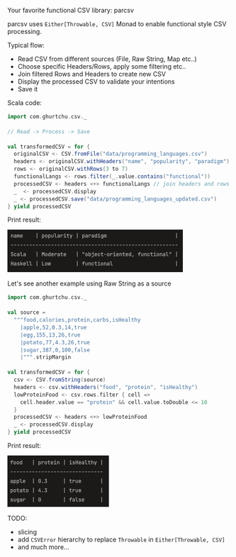 Your favorite functional CSV library: parcsv

parcsv uses `Either[Throwable, CSV]` Monad to enable functional style CSV processing.

Typical flow:
 - Read CSV from different sources (File, Raw String, Map etc..)
 - Choose specific Headers/Rows, apply some filtering etc..
 - Join filtered Rows and Headers to create new CSV
 - Display the processed CSV to validate your intentions
 - Save it

Scala code:

```scala
import com.ghurtchu.csv._

// Read -> Process -> Save

val transformedCSV = for {
  originalCSV <- CSV.fromFile("data/programming_languages.csv")
  headers <- originalCSV.withHeaders("name", "popularity", "paradigm")
  rows <- originalCSV.withRows(3 to 7)
  functionalLangs <- rows.filter(_.value.contains("functional"))
  processedCSV <- headers <+> functionalLangs // join headers and rows to get new CSV
  _  <- processedCSV.display
  _ <- processedCSV.save("data/programming_languages_updated.csv")
} yield processedCSV
```


Print result:

![My Image](screenshot.png)

Let's see another example using Raw String as a source

```scala
import com.ghurtchu.csv._

val source =
  """food,calories,protein,carbs,isHealthy
    |apple,52,0.3,14,true
    |egg,155,13,26,true
    |potato,77,4.3,26,true
    |sugar,387,0,100,false
    |""".stripMargin

val transformedCSV = for {
  csv <- CSV.fromString(source)
  headers <- csv.withHeaders("food", "protein", "isHealthy")
  lowProteinFood <- csv.rows.filter { cell =>
    cell.header.value == "protein" && cell.value.toDouble <= 10
  }
  processedCSV <- headers <+> lowProteinFood
  _ <- processedCSV.display
} yield processedCSV
```

Print result:

![My Image](screenshot_food.png)

TODO:
 - slicing
 - add `CSVError` hierarchy to replace `Throwable` in `Either[Throwable, CSV]`
 - and much more...
